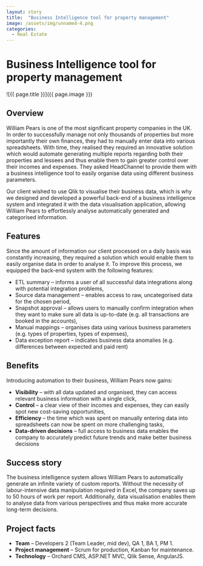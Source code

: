 ```yaml
---
layout: story
title:  "Business Intelligence tool for property management"
image: /assets/img/unnamed-4.png
categories:
  - Real Estate
---
```


# Business Intelligence tool for property management

![{{ page.title }}]({{ page.image }})

## Overview
William Pears is one of the most significant property companies in the UK. In order to successfully manage not only thousands of properties but more importantly their own finances, they had to manually enter data into various spreadsheets. With time, they realised they required an innovative solution which would automate generating multiple reports regarding both their properties and lessees and thus enable them to gain greater control over their incomes and expenses. They asked HeadChannel to provide them with a business intelligence tool to easily organise data using different business parameters.

Our client wished to use Qlik to visualise their business data, which is why we designed and developed a powerful back-end of a business intelligence system and integrated it with the data visualisation application, allowing William Pears to effortlessly analyse automatically generated and categorised information.


## Features
Since the amount of information our client processed on a daily basis was constantly increasing, they required a solution which would enable them to easily organise data in order to analyse it. To improve this process, we equipped the back-end system with the following features:

- ETL summary – informs a user of all successful data integrations along with potential integration problems,
- Source data management – enables access to raw, uncategorised data for the chosen period,
- Snapshot approval – allows users to manually confirm integration when they want to make sure all data is up-to-date (e.g. all transactions are booked in the accounts),
- Manual mappings – organises data using various business parameters (e.g. types of properties, types of expenses),
- Data exception report – indicates business data anomalies (e.g. differences between expected and paid rent)

## Benefits
Introducing automation to their business, William Pears now gains:

- **Visibility** – with all data updated and organised, they can access relevant business information with a single click,
- **Control** – a clear view of their incomes and expenses, they can easily spot new cost-saving opportunities,
- **Efficiency** – the time which was spent on manually entering data into spreadsheets can now be spent on more challenging tasks,
- **Data-driven decisions** – full access to business data enables the company to accurately predict future trends and make better business decisions

## Success story
The business intelligence system allows William Pears to automatically generate an infinite variety of custom reports. Without the necessity of labour-intensive data manipulation required in Excel, the company saves up to 50 hours of work per report. Additionally, data visualisation enables them to analyse data from various perspectives and thus make more accurate long-term decisions.

## Project facts
- **Team** – Developers 2 (Team Leader, mid dev), QA 1, BA 1, PM 1.
- **Project management** – Scrum for production, Kanban for maintenance.
- **Technology** – Orchard CMS, ASP.NET MVC, Qlik Sense, AngularJS.
